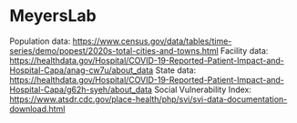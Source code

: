 # MeyersLab
Population data: https://www.census.gov/data/tables/time-series/demo/popest/2020s-total-cities-and-towns.html
Facility data: https://healthdata.gov/Hospital/COVID-19-Reported-Patient-Impact-and-Hospital-Capa/anag-cw7u/about_data
State data: https://healthdata.gov/Hospital/COVID-19-Reported-Patient-Impact-and-Hospital-Capa/g62h-syeh/about_data
Social Vulnerability Index: https://www.atsdr.cdc.gov/place-health/php/svi/svi-data-documentation-download.html
